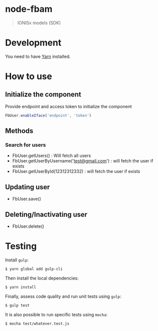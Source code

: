 # node-fbam

> IONISx models (SDK)

# Development

You need to have [Yarn](https://yarnpkg.com) installed.

# How to use

## Initialize the component
Provide endpoint and access token to initialize the component
```js
FbUser.enableIface('endpoint', 'token')
```

## Methods

### Search for users

* FbUser.getUsers() : Will fetch all users
* FbUser.getUserByUsername('test@gmail.com') : will fetch the user if exists
* FbUser.getUserById(12312312332) : will fetch the user if exists

## Updating user
* FbUser.save()

## Deleting/Inactivating user
* FbUser.delete()

# Testing

Install `gulp`:

```shell
$ yarn global add gulp-cli
```

Then install the local dependencies:

```shell
$ yarn install
```

Finally, assess code quality and run unit tests using `gulp`:

```shell
$ gulp test
```

It is also possible to run specific tests using `mocha`:

```shell
$ mocha test/whatever.test.js
```
